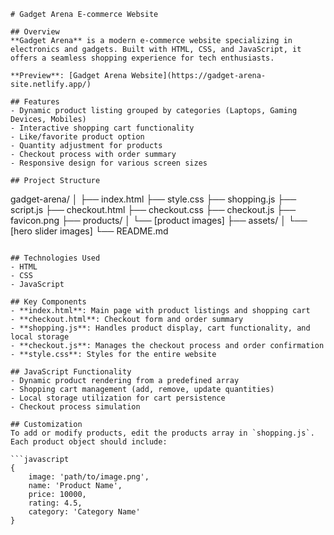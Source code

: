 

```
# Gadget Arena E-commerce Website

## Overview
**Gadget Arena** is a modern e-commerce website specializing in electronics and gadgets. Built with HTML, CSS, and JavaScript, it offers a seamless shopping experience for tech enthusiasts.

**Preview**: [Gadget Arena Website](https://gadget-arena-site.netlify.app/)

## Features
- Dynamic product listing grouped by categories (Laptops, Gaming Devices, Mobiles)
- Interactive shopping cart functionality
- Like/favorite product option
- Quantity adjustment for products
- Checkout process with order summary
- Responsive design for various screen sizes

## Project Structure
```
gadget-arena/
│
├── index.html
├── style.css
├── shopping.js
├── script.js
├── checkout.html
├── checkout.css
├── checkout.js
├── favicon.png
├── products/
│   └── [product images]
├── assets/
│   └── [hero slider images]
└── README.md
```

## Technologies Used
- HTML
- CSS
- JavaScript

## Key Components
- **index.html**: Main page with product listings and shopping cart
- **checkout.html**: Checkout form and order summary
- **shopping.js**: Handles product display, cart functionality, and local storage
- **checkout.js**: Manages the checkout process and order confirmation
- **style.css**: Styles for the entire website

## JavaScript Functionality
- Dynamic product rendering from a predefined array
- Shopping cart management (add, remove, update quantities)
- Local storage utilization for cart persistence
- Checkout process simulation

## Customization
To add or modify products, edit the products array in `shopping.js`. Each product object should include:

```javascript
{
    image: 'path/to/image.png',
    name: 'Product Name',
    price: 10000,
    rating: 4.5,
    category: 'Category Name'
}
```
```
